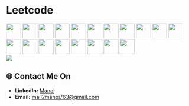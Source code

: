 <!------------------------------------------>
<!-- SECTION:  leetcode badge-->

# Leetcode


<img src="https://assets.leetcode.com/static_assets/marketing/2024-50.gif" width="40px"></img>
<img src="https://assets.leetcode.com/static_assets/public/images/badges/2024/gif/2024-04.gif" width="40px"></img>
<img src="https://assets.leetcode.com/static_assets/marketing/2024-100-new.gif" width="40px"></img>
<img src="https://assets.leetcode.com/static_assets/public/images/badges/2024/gif/2024-03.gif" width="40px"></img>
<img src="https://assets.leetcode.com/static_assets/public/images/badges/2024/gif/2024-05.gif" width="40px"></img>
<img src="https://assets.leetcode.com/static_assets/marketing/2023-100.gif" width="40px"></img>
<img src="https://assets.leetcode.com/static_assets/marketing/2023-50.gif" width="40px"></img>
<img src="https://leetcode.com/static/images/badges/2024/gif/2024-06.gif" width="40px"></img>
<img src="https://assets.leetcode.com/static_assets/marketing/2024-200.gif" width="40px"></img>
<img src="https://assets.leetcode.com/static_assets/public/images/badges/2024/gif/2024-07.gif" width="40px"></img>
<img src="https://assets.leetcode.com/static_assets/public/images/badges/2024/gif/2024-08.gif" width="40px"></img>
<img src="https://assets.leetcode.com/static_assets/public/images/badges/2024/gif/2024-09.gif" width="40px"></img>
<img src="https://assets.leetcode.com/static_assets/marketing/2024.gif" width="40px"></img>
<img src="https://assets.leetcode.com/static_assets/public/images/badges/2024/gif/2024-10.gif" width="40px"></img>
<img src="https://assets.leetcode.com/static_assets/public/images/badges/2024/gif/2024-11.gif" width="40px"></img>
<img src="https://assets.leetcode.com/static_assets/marketing/500.gif" width="40px"></img>
<img src="https://assets.leetcode.com/static_assets/marketing/365.gif" width="40px"></img>
<img src="https://leetcode.com/static/images/badges/2024/gif/2024-12.gif" width="40px"></img>
<img src="https://leetcode.com/static/images/badges/2024/gif/2025-01.gif" width="40px"></img>
<br>
<img src="https://leetcard.jacoblin.cool/manu_suresh?theme=dark&font=Plus%20Jakarta%20Sans&ext=contest"></img>

<!------------------------------------------>

<!------------------------------------------>
<!-- SECTION: Contact me -->

## 🌐 Contact Me On

- **LinkedIn:** [Manoj](https://www.linkedin.com/in/manoj-s-25589a221/)
- **Email:** <a href="mailto:mail2manoj763@gmail.com">mail2manoj763@gmail.com</a>

<!--

-->

